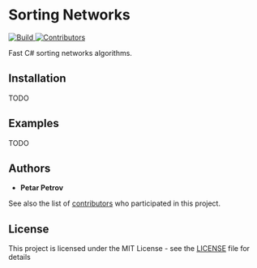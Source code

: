 # Sorting Networks

<p align="left">
    <a href="https://github.com/petarpetrovt/sorting-networks/actions?query=workflow%3ABuild" alt="Build">
        <img alt="Build" src="https://github.com/petarpetrovt/sorting-networks/workflows/Build/badge.svg?branch=master" />
    </a>
    <a href="https://github.com/petarpetrovt/sorting-networks/graphs/contributors" alt="Contributors">
        <img alt="Contributors" src="https://img.shields.io/github/contributors/petarpetrovt/sorting-networks?label=Contributors">
    </a>
</p>

Fast C# sorting networks algorithms.

## Installation

TODO

## Examples

TODO

## Authors

* **Petar Petrov**

See also the list of [contributors](https://github.com/petarpetrovt/sharpecs/graphs/contributors) who participated in this project.

## License

This project is licensed under the MIT License - see the [LICENSE](LICENSE) file for details
